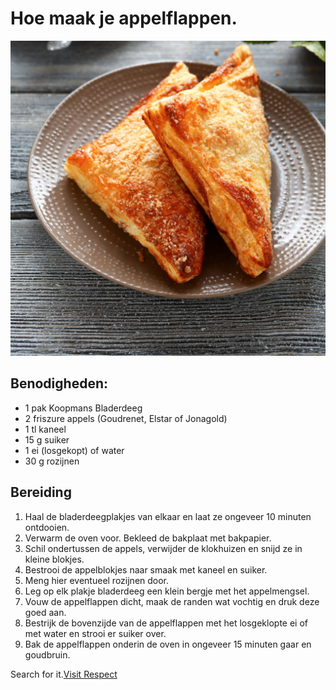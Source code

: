 # Hoe maak je appelflappen. 
![Appelflappen](Appelflappen_1.jpg)

## Benodigheden: 
* 1 pak Koopmans Bladerdeeg 
* 2 friszure appels (Goudrenet, Elstar of Jonagold) 
* 1 tl kaneel 
* 15 g suiker 
* 1 ei (losgekopt) of water
* 30 g rozijnen

## Bereiding

1. Haal de bladerdeegplakjes van elkaar en laat ze ongeveer 10 minuten ontdooien.
2. Verwarm de oven voor. Bekleed de bakplaat met bakpapier.
3. Schil ondertussen de appels, verwijder de klokhuizen en snijd ze in kleine blokjes. 
4. Bestrooi de appelblokjes naar smaak met kaneel en suiker.
5. Meng hier eventueel rozijnen door.
6. Leg op elk plakje bladerdeeg een klein bergje met het appelmengsel.
7. Vouw de appelflappen dicht, maak de randen wat vochtig en druk deze goed aan. 
8. Bestrijk de bovenzijde van de appelflappen met het losgeklopte ei of met water en strooi er suiker over.
9. Bak de appelflappen onderin de oven in ongeveer 15 minuten gaar en goudbruin.

Search for it.[Visit Respect](https://www.koopmans.com/recept/appelflappen/)
